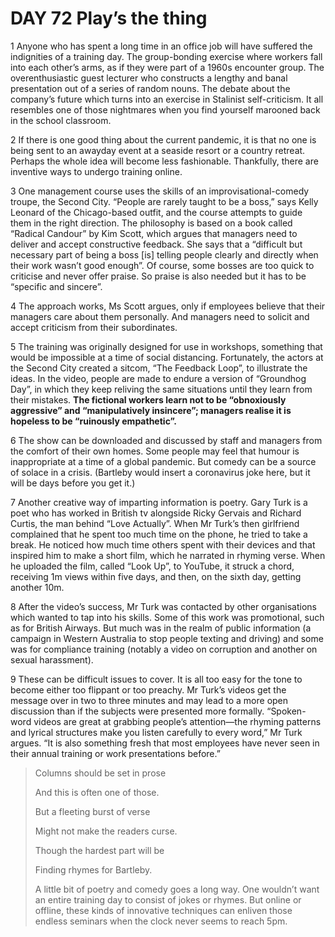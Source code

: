 # DAY 72 Play’s the thing
1 Anyone who has spent a long time in an office job will have suffered the indignities of a training day. The group-bonding exercise where workers fall into each other’s arms, as if they were part of a 1960s encounter group. The overenthusiastic guest lecturer who constructs a lengthy and banal presentation out of a series of random nouns. The debate about the company’s future which turns into an exercise in Stalinist self-criticism. It all resembles one of those nightmares when you find yourself marooned back in the school classroom.

2 If there is one good thing about the current pandemic, it is that no one is being sent to an awayday event at a seaside resort or a country retreat. Perhaps the whole idea will become less fashionable. Thankfully, there are inventive ways to undergo training online.

3 One management course uses the skills of an improvisational-comedy troupe, the Second City. “People are rarely taught to be a boss,” says Kelly Leonard of the Chicago-based outfit, and the course attempts to guide them in the right direction. The philosophy is based on a book called “Radical Candour” by Kim Scott, which argues that managers need to deliver and accept constructive feedback. She says that a “difficult but necessary part of being a boss [is] telling people clearly and directly when their work wasn’t good enough”. Of course, some bosses are too quick to criticise and never offer praise. So praise is also needed but it has to be “specific and sincere”.

4 The approach works, Ms Scott argues, only if employees believe that their managers care about them personally. And managers need to solicit and accept criticism from their subordinates.

5 The training was originally designed for use in workshops, something that would be impossible at a time of social distancing. Fortunately, the actors at the Second City created a sitcom, “The Feedback Loop”, to illustrate the ideas. In the video, people are made to endure a version of “Groundhog Day”, in which they keep reliving the same situations until they learn from their mistakes. **The fictional workers learn not to be “obnoxiously aggressive” and “manipulatively insincere”; managers realise it is hopeless to be “ruinously empathetic”.**

6 The show can be downloaded and discussed by staff and managers from the comfort of their own homes. Some people may feel that humour is inappropriate at a time of a global pandemic. But comedy can be a source of solace in a crisis. (Bartleby would insert a coronavirus joke here, but it will be days before you get it.)

7 Another creative way of imparting information is poetry. Gary Turk is a poet who has worked in British tv alongside Ricky Gervais and Richard Curtis, the man behind “Love Actually”. When Mr Turk’s then girlfriend complained that he spent too much time on the phone, he tried to take a break. He noticed how much time others spent with their devices and that inspired him to make a short film, which he narrated in rhyming verse. When he uploaded the film, called “Look Up”, to YouTube, it struck a chord, receiving 1m views within five days, and then, on the sixth day, getting another 10m.

8 After the video’s success, Mr Turk was contacted by other organisations which wanted to tap into his skills. Some of this work was promotional, such as for British Airways. But much was in the realm of public information (a campaign in Western Australia to stop people texting and driving) and some was for compliance training (notably a video on corruption and another on sexual harassment).

9 These can be difficult issues to cover. It is all too easy for the tone to become either too flippant or too preachy. Mr Turk’s videos get the message over in two to three minutes and may lead to a more open discussion than if the subjects were presented more formally. “Spoken-word videos are great at grabbing people’s attention—the rhyming patterns and lyrical structures make you listen carefully to every word,” Mr Turk argues. “It is also something fresh that most employees have never seen in their annual training or work presentations before.”

> Columns should be set in prose
>
> And this is often one of those.
>
> But a fleeting burst of verse
>
> Might not make the readers curse.
>
> Though the hardest part will be
>
> Finding rhymes for Bartleby.
>
> A little bit of poetry and comedy goes a long way. One wouldn’t want an entire training day to consist of jokes or rhymes. But online or offline, these kinds of innovative techniques can enliven those endless seminars when the clock never seems to reach 5pm.
>


